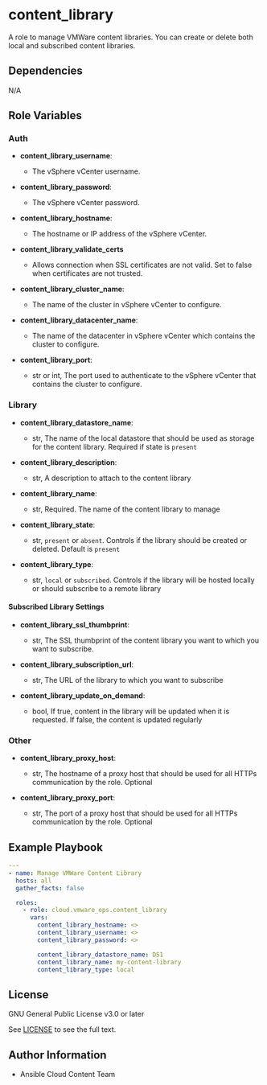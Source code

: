 # content_library

A role to manage VMWare content libraries. You can create or delete both local and subscribed content libraries.

## Dependencies

N/A

## Role Variables
### Auth
- **content_library_username**:
  - The vSphere vCenter username.

- **content_library_password**:
  - The vSphere vCenter password.

- **content_library_hostname**:
  - The hostname or IP address of the vSphere vCenter.

- **content_library_validate_certs**
  - Allows connection when SSL certificates are not valid. Set to false when certificates are not trusted.

- **content_library_cluster_name**:
  - The name of the cluster in vSphere vCenter to configure.

- **content_library_datacenter_name**:
  - The name of the datacenter in vSphere vCenter which contains the cluster to configure.

- **content_library_port**:
  - str or int, The port used to authenticate to the vSphere vCenter that contains the cluster to configure.

### Library
- **content_library_datastore_name**:
  - str, The name of the local datastore that should be used as storage for the content library. Required if state is `present`

- **content_library_description**:
  - str, A description to attach to the content library

- **content_library_name**:
  - str, Required. The name of the content library to manage

- **content_library_state**:
  - str, `present` or `absent`. Controls if the library should be created or deleted. Default is `present`

- **content_library_type**:
  - str, `local` or `subscribed`. Controls if the library will be hosted locally or should subscribe to a remote library

#### Subscribed Library Settings
- **content_library_ssl_thumbprint**:
  - str, The SSL thumbprint of the content library you want to which you want to subscribe.

- **content_library_subscription_url**:
  - str, The URL of the library to which you want to subscribe

- **content_library_update_on_demand**:
  - bool, If true, content in the library will be updated when it is requested. If false, the content is updated regularly

### Other
- **content_library_proxy_host**:
  - str, The hostname of a proxy host that should be used for all HTTPs communication by the role. Optional

- **content_library_proxy_port**:
  - str, The port of a proxy host that should be used for all HTTPs communication by the role. Optional


## Example Playbook
```yaml
---
- name: Manage VMWare Content Library
  hosts: all
  gather_facts: false

  roles:
    - role: cloud.vmware_ops.content_library
      vars:
        content_library_hostname: <>
        content_library_username: <>
        content_library_password: <>

        content_library_datastore_name: DS1
        content_library_name: my-content-library
        content_library_type: local
```
## License

GNU General Public License v3.0 or later

See [LICENSE](https://github.com/ansible-collections/cloud.aws_troubleshooting/blob/main/LICENSE) to see the full text.

## Author Information

- Ansible Cloud Content Team
